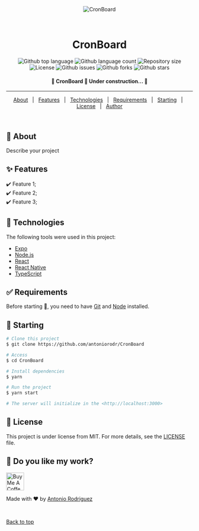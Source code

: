<div align="center" id="top"> 
  <img src="./.github/app.gif" alt="CronBoard" />

&#xa0;

  <!-- <a href="https://CronBoard.netlify.app">Demo</a> -->
</div>

<h1 align="center">CronBoard</h1>

<p align="center">
  <img alt="Github top language" src="https://img.shields.io/github/languages/top/antoniorodr/CronBoard?color=56BEB8">

  <img alt="Github language count" src="https://img.shields.io/github/languages/count/antoniorodr/CronBoard?color=56BEB8">

  <img alt="Repository size" src="https://img.shields.io/github/repo-size/antoniorodr/CronBoard?color=56BEB8">

  <img alt="License" src="https://img.shields.io/github/license/antoniorodr/CronBoard?color=56BEB8">

  <img alt="Github issues" src="https://img.shields.io/github/issues/antoniorodr/CronBoard?color=56BEB8" />

  <img alt="Github forks" src="https://img.shields.io/github/forks/antoniorodr/CronBoard?color=56BEB8" />

  <img alt="Github stars" src="https://img.shields.io/github/stars/antoniorodr/CronBoard?color=56BEB8" /> 
</p>

<h4 align="center">
	🚧  CronBoard 🚀 Under construction...  🚧
</h4>

<hr>

<p align="center">
  <a href="#dart-about">About</a> &#xa0; | &#xa0; 
  <a href="#sparkles-features">Features</a> &#xa0; | &#xa0;
  <a href="#rocket-technologies">Technologies</a> &#xa0; | &#xa0;
  <a href="#white_check_mark-requirements">Requirements</a> &#xa0; | &#xa0;
  <a href="#checkered_flag-starting">Starting</a> &#xa0; | &#xa0;
  <a href="#memo-license">License</a> &#xa0; | &#xa0;
  <a href="https://github.com/antoniorodr" target="_blank">Author</a>
</p>

<br>

## :dart: About

Describe your project

## :sparkles: Features

:heavy_check_mark: Feature 1;\
:heavy_check_mark: Feature 2;\
:heavy_check_mark: Feature 3;

## :rocket: Technologies

The following tools were used in this project:

- [Expo](https://expo.io/)
- [Node.js](https://nodejs.org/en/)
- [React](https://pt-br.reactjs.org/)
- [React Native](https://reactnative.dev/)
- [TypeScript](https://www.typescriptlang.org/)

## :white_check_mark: Requirements

Before starting :checkered_flag:, you need to have [Git](https://git-scm.com) and [Node](https://nodejs.org/en/) installed.

## :checkered_flag: Starting

```bash
# Clone this project
$ git clone https://github.com/antoniorodr/CronBoard

# Access
$ cd CronBoard

# Install dependencies
$ yarn

# Run the project
$ yarn start

# The server will initialize in the <http://localhost:3000>
```

## :memo: License

This project is under license from MIT. For more details, see the [LICENSE](LICENSE.md) file.

## :eyes: Do you like my work?

<a href="https://www.buymeacoffee.com/antoniorodr" target="_blank"><img src="https://cdn.buymeacoffee.com/buttons/v2/default-white.png" alt="Buy Me A Coffee" height="48"></a>

Made with :heart: by <a href="https://github.com/antoniorodr" target="_blank">Antonio Rodriguez</a>

&#xa0;

<a href="#top">Back to top</a>
